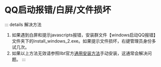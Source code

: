 # QQ启动报错/白屏/文件损坏
::: details 解决方法
1. 如果遇到白屏和提示javascripts报错，安装群文件【windows启动QQ报错】文件夹下的install_windows_2.exe。如果提示文件损坏，右键管理员身份多试几次。
2. 如果以上方法无效请参照llbt官方[通用安装方法](https://llonebot.github.io/zh-CN/guide/getting-started#%E9%80%9A%E7%94%A8%E5%AE%89%E8%A3%85%E6%96%B9%E6%B3%95)手动安装，这通常会解决问题。
:::